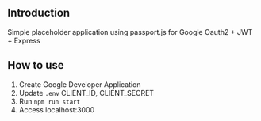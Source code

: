 ## Introduction
Simple placeholder application using passport.js for Google Oauth2 + JWT + Express
## How to use
1. Create Google Developer Application
2. Update `.env` CLIENT_ID, CLIENT_SECRET
3. Run `npm run start`
4. Access localhost:3000
